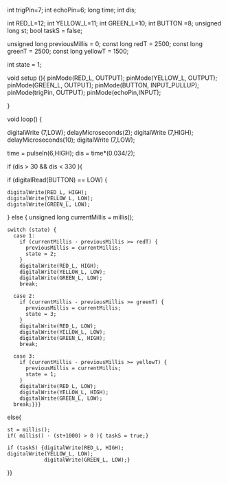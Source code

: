 

int trigPin=7;
int echoPin=6;
long time;
int dis;

int RED_L=12;
int YELLOW_L=11;
int GREEN_L=10;
int BUTTON =8;
unsigned long st;
bool taskS = false;

unsigned long previousMillis = 0;
const long redT = 2500;
const long greenT = 2500;
const long yellowT = 1500;

int state = 1; 

void setup (){
  pinMode(RED_L, OUTPUT);
  pinMode(YELLOW_L, OUTPUT);
  pinMode(GREEN_L, OUTPUT);
  pinMode(BUTTON, INPUT_PULLUP);  
  pinMode(trigPin, OUTPUT);
  pinMode(echoPin,INPUT);
  
}

void loop() {
 
digitalWrite (7,LOW);
delayMicroseconds(2);
digitalWrite (7,HIGH);
delayMicroseconds(10);
digitalWrite (7,LOW);
  
  time = pulseIn(6,HIGH);
  dis = time*(0.034/2);
  
  
  if (dis > 30 && dis < 330 ){
  
  if (digitalRead(BUTTON) == LOW) {
   
    digitalWrite(RED_L, HIGH);
    digitalWrite(YELLOW_L, LOW);
    digitalWrite(GREEN_L, LOW);
   
  } else {
    unsigned long currentMillis = millis();
    
    switch (state) {
      case 1: 
        if (currentMillis - previousMillis >= redT) {
          previousMillis = currentMillis;
          state = 2;
        }
        digitalWrite(RED_L, HIGH);
        digitalWrite(YELLOW_L, LOW);
        digitalWrite(GREEN_L, LOW);
        break;

      case 2: 
        if (currentMillis - previousMillis >= greenT) {
          previousMillis = currentMillis;
          state = 3;
        }
        digitalWrite(RED_L, LOW);
        digitalWrite(YELLOW_L, LOW);
        digitalWrite(GREEN_L, HIGH);
        break;

      case 3:
        if (currentMillis - previousMillis >= yellowT) {
          previousMillis = currentMillis;
          state = 1;
        }
        digitalWrite(RED_L, LOW);
        digitalWrite(YELLOW_L, HIGH);
        digitalWrite(GREEN_L, LOW);
      break;}}}


  else{
  
    st = millis();
    if( millis() - (st+1000) > 0 ){ taskS = true;}
  
    if (taskS) {digitalWrite(RED_L, HIGH);
    digitalWrite(YELLOW_L, LOW);
                digitalWrite(GREEN_L, LOW);}

  
  }}


